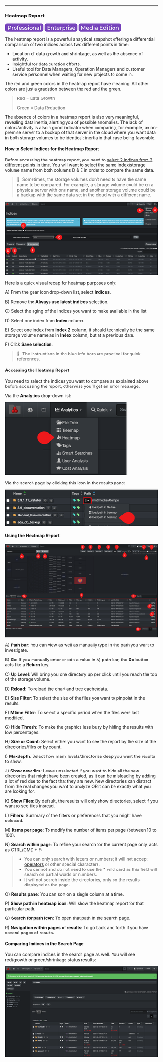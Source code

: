 <p id="heatmap"></p>

___
### Heatmap Report

![Image: Professional Edition Label](images/button_edition_professional.png)&nbsp;![Image: Enterprise Edition Label](images/button_edition_enterprise.png)&nbsp;![Image: AJA Diskover Media Edition Label](images/button_edition_media.png)


The heatmap report is a powerful analytical snapshot offering a differential comparison of two indices across two different points in time:

- Location of data growth and shrinkage, as well as the absence of activity.
- Insightful for data curation efforts.
- Useful tool for Data Managers, Operation Managers and customer service personnel when waiting for new projects to come in.

The red and green colors in the heatmap report have meaning. All other colors are just a gradation between the red and the green.

> Red = Data Growth
> 
> Green = Data Reduction

The absence of colors in a heatmap report is also very meaningful, revealing data inertia, alerting you of possible anomalies. The lack of colors/activity is also a good indicator when comparing, for example, an on-premise server to a backup of that server in the cloud where you want data in both storage volumes to be identical; inertia in that case being favorable.

#### How to Select Indices for the Heatmap Report

Before accessing the heatmap report, you need to [select 2 indices from 2 different points in time](#index_selection). You will want to select the same index/storage volume name from both columns D & E in order to compare the same data.

>🔆 &nbsp;Sometimes, the storage volumes don’t need to have the same name to be compared. For example, a storage volume could be on a physical server with one name, and another storage volume could be a backup with the same data set in the cloud with a different name.

![Image: Indices Selection for Heatmap Report](images/image_analytics_heatmap_indices_selection.png)

Here is a quick visual recap for heatmap  purposes only:

A) From the gear icon drop-down list, select  **Indices**.

B) Remove the  **Always use latest indices**  selection.

C) Select the aging of the indices you want to make available in the list.

D) Select one index from  **Index**  column.

E) Select one index from  **Index 2**  column, it should technically be the same storage volume name as in  **Index**  column, but at a previous date.

F) Click  **Save selection**.

>🔆 &nbsp;The instructions in the blue info bars are practical for quick references.

#### Accessing the Heatmap Report

You need to select the indices you want to compare as explained above before accessing the report, otherwise you’ll get an error message.

Via the  **Analytics**  drop-down list:

<img src="images/image_analytics_heatmap_access_via_analytics_dropdown.png" width="400">

Via the search page by clicking this icon in the results pane:

![Image: Heatmap Report via the Search Page](images/image_analytics_heatmap_access_via_search_pane.png)

#### Using the Heatmap Report

![Image: Heatmap Report Overview](images/image_analytics_heatmap_overview.png)

A) **Path bar**: You can view as well as manually type in the path you want to investigate.

B) **Go**: If you manually enter or edit a value in A) path bar, the  **Go**  button acts like a  **Return**  key.

C) **Up Level**: Will bring you one directory up per click until you reach the top of the storage volume.

D) **Reload**: To reload the chart and tree cache/data.

E) **Size Filter**: To select the size of the files you want to pinpoint in the results.

F) **Mtime Filter**: To select a specific period when the files were last modified.

G) **Hide Thresh**: To make the graphics less busy by hiding the results with low percentages.

H) **Size or Count**: Select either you want to see the report by the size of the directories/files or by count.

I) **Maxdepth**: Select how many levels/directories deep you want the results to show.

J) **Show new dirs**: Leave unselected if you want to hide all the new directories that might have been created, as it can be misleading by adding a lot of red due to the fact that they are new. New directories can distract from the real changes you want to analyze OR it can be exactly what you are looking for.

K) **Show Files**: By default, the results will only show directories, select if you want to see files instead.

L) **Filters**: Summary of the filters or preferences that you might have selected.

M) **Items per page**: To modify the number of items per page (between 10 to 100).

N) **Search within page**: To refine your search for the current page only, acts as CTRL/CMD + F:
>- You can only search with letters or numbers; it will not accept [operators](#operators) or other special characters.
>- You cannot and do not need to use the **\*** wild card as this field will search on partial words or numbers.
>- It will not search inside the directories, only on the results displayed on the page.

O) **Results pane**: You can sort on a single column at a time.

P) **Show path in heatmap** **icon**: Will show the heatmap report for that particular path.

Q) **Search for path icon**: To open that path in the search page.

R) **Navigation within pages of results**: To go back and forth if you have several pages of results.

#### Comparing Indices in the Search Page

You can compare indices in the search page as well. You will see red/growth or green/shrinkage status results:

![Image: Comparing Indices in the Search Page](images/image_analytics_heatmap_results_in_search_page.png)
